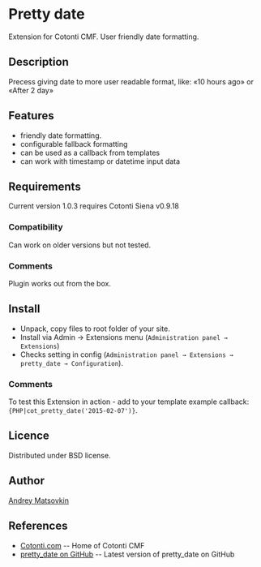 Pretty date
============

Extension for Cotonti CMF. User friendly date formatting.

Description
-----------

Precess giving date to more user readable format, like: «10 hours ago» or «After 2 day»

Features
--------

* friendly date formatting.
* configurable fallback formatting
* can be used as a callback from templates
* can work with timestamp or datetime input data

Requirements
------------

Current version 1.0.3 requires Cotonti Siena v0.9.18

### Compatibility

Can work on older versions but not tested.


### Comments

Plugin works out from the box. 



Install
-------

* Unpack, copy files to root folder of your site.
* Install via Admin → Extensions menu (`Administration panel → Extensions`)
* Checks setting in config (`Administration panel → Extensions → pretty_date → Configuration`).

### Comments

To test this Extension in action - add to your template example callback: `{PHP|cot_pretty_date('2015-02-07')}`. 

Licence
-------

Distributed under BSD license.


Author
------

[Andrey Matsovkin](https://github.com/macik/)


References
----------

* [Cotonti.com](http://Cotonti.com/) -- Home of Cotonti CMF
* [pretty_date on GitHub](https://github.com/macik/cot-pretty_date) -- Latest version of pretty_date on GitHub